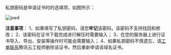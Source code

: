 私钥密码是申请证书时的选填项，如图所示：

![pwd](https://mccdn.qcloud.com/static/img/eeaf9fde2497b68f0f023ccd6772d8d0/image.png)

**注意事项**：
1、如果填写了私钥密码，请您**牢记**该密码，该密码不支持找回和修改；
2、该密码在证书下载完成进行解压时需要输入；
3、在您的服务器上进行证书导入、导出、安装等操作时可能会需要输入；
4、如果私钥密码不慎遗忘，请[工单联系](https://console.cloud.tencent.com/workorder/category/create?level1_id=1&level2_id=320&level1_name=%E5%85%AC%E5%85%B1%E5%9F%BA%E7%A1%80%E7%B1%BB%E9%97%AE%E9%A2%98&level2_name=SSL%E8%AF%81%E4%B9%A6)腾讯云工程师删除该证书，然后重新申请该域名证书。
